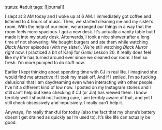 status: #adult 
tags: [[journal]]

I slept at 3 AM today and I woke up at 6 AM. I immediately got coffee and listened to 4 hours of music. Then, we started cleaning me and my sister’s room. With the help of our mom, we arranged our things in a way that the room feels more spacious. I got a new desk. It's actually a vanity table but I made it into my study desk. Afterwards, I took a nice shower after a long time of not showering. We bought burgers and ate them while watching *Black Mirror* episodes (with my sister). We’re still watching *Black Mirror* right now. I practiced a bit of Kanji for *Genki* Lesson 20. It really does feel like my life has turned around ever since we cleaned our room. I feel so fresh. I’m more pumped to do stuff now. 

Earlier I kept thinking about spending time with CJ in real life. I imagined she would find me attractive if I took my mask off. And if I smiled. I’m so fucking delusional that I am daydreaming even when interacting with other people. I’ve hit a different kind of low now. I posted on my Instagram stories and I still can’t help but keep checking if CJ (or Jia) has viewed them. I know terribly well I should not fucking care, I am terribly aware of that, and yet I still check obsessively and impulsively. I really can't help it. 

Anyways, I’m really thankful for today (also the fact that my phone’s battery doesn't get drained as quickly as I’m used to). It’s like life can actually be good.